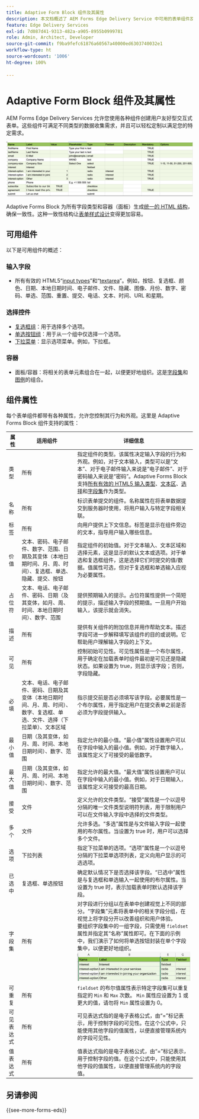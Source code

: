 ```yaml
---
title: Adaptive Form Block 组件及其属性
description: 本文档概述了 AEM Forms Edge Delivery Service 中可用的表单组件及其属性。
feature: Edge Delivery Services
exl-id: 7d087d41-9313-482a-a905-8955b0999781
role: Admin, Architect, Developer
source-git-commit: f9ba9fefc61876a60567a40000ed6303740032e1
workflow-type: ht
source-wordcount: '1006'
ht-degree: 100%

---
```


# Adaptive Form Block 组件及其属性

AEM Forms Edge Delivery Services 允许您使用各种组件创建用户友好型交互式表单。这些组件可满足不同类型的数据收集需求，并且可以轻松定制以满足您的特定需求。


![包含某些组件和属性的示例电子表格](/help/edge/assets/sample-form-in-spreadsheet.png)

Adaptive Forms Block 为所有字段类型和容器（面板）生成[统一的 HTML 结构](/help/edge/docs/forms/style-theme-forms.md)，确保一致性。这种一致性结构让[表单样式设计](/help/edge/docs/forms/style-theme-forms.md)变得更加容易。

## 可用组件

以下是可用组件的概述：

### 输入字段

* 所有有效的 HTML5“[input types](https://developer.mozilla.org/en-US/docs/Web/HTML/Element/input#input_types)”和“[textarea](https://developer.mozilla.org/en-US/docs/Web/HTML/Element/textarea)”。例如，按钮、复选框、颜色、日期、本地日期时间、电子邮件、文件、隐藏、图像、月份、数字、密码、单选、范围、重置、提交、电话、文本、时间、URL 和星期。

### 选择控件

* [复选框组](https://developer.mozilla.org/en-US/docs/Web/HTML/Element/input/checkbox)：用于选择多个选项。
* [单选按钮组](https://developer.mozilla.org/en-US/docs/Web/HTML/Element/input/radio)：用于从一个组中仅选择一个选项。
* [下拉菜单](https://developer.mozilla.org/en-US/docs/Web/HTML/Element/select)：显示选项菜单。例如，下拉框。

### 容器

* 面板/容器：将相关的表单元素组合在一起，以便更好地组织。这是[字段集](https://developer.mozilla.org/en-US/docs/Web/HTML/Element/fieldset)和[图例](https://developer.mozilla.org/en-US/docs/Web/HTML/Element/legend)的组合。


## 组件属性

每个表单组件都带有各种属性，允许您控制其行为和外观。这里是 Adaptive Forms Block 组件支持的属性：


| 属性 | 适用组件 | 详细信息 |
|--------------|------------------------------|----------------------------------------------------------------------|
| 类型 | 所有 | 指定组件的类型。该属性决定输入字段的行为和外观。例如，对于文本输入，类型可以是“文本”、对于电子邮件输入来说是“电子邮件”、对于密码输入来说是“密码”。Adaptive Forms Block 支持<a href="https://developer.mozilla.org/en-US/docs/Web/HTML/Element/input#input_types">所有有效的 HTML5 输入类型</a>、<a href="https://developer.mozilla.org/en-US/docs/Web/HTML/Element/textarea">文本区</a>、<a href="https://developer.mozilla.org/en-US/docs/Web/HTML/Element/select">选择</a>和<a href="https://developer.mozilla.org/en-US/docs/Web/HTML/Element/fieldset">字段集</a>作为类型。 |
| 名称 | 所有 | 标识表单提交的组件。名称属性在将表单数据提交到服务器时使用，将用户输入与特定字段相关联。 |
| 标签 | 所有 | 向用户提供上下文信息。标签是显示在组件旁边的文本，指导用户输入哪些信息。 |
| 价值 | 文本、密码、电子邮件、数字、范围、日期及其变体（本地日期时间、月、周、时间）、复选框、单选、隐藏、提交、按钮 | 指定组件的初始值。对于文本输入、文本区域和选择元素，这是显示的默认文本或选项。对于单选和复选框组件，这是选择它们时提交的值/数据。值属性可选，但对于复选框和单选输入应视为必要属性。 |
| 占位符 | 文本、电话、电子邮件、密码、日期（及其变体，如月、周、时间、本地日期时间）、数字、范围 | 提供预期输入的提示。占位符属性提供一个简短的提示，描述输入字段的预期值。一旦用户开始输入，该提示就会消失。 |
| 描述 | 所有 | 提供有关组件的附加信息并用作帮助文本。描述字段可进一步解释填写该组件的目的或说明。它帮助用户理解输入字段的上下文。 |
| 可见 | 所有 | 控制初始可见性。可见性属性是一个布尔属性，用于确定在加载表单时组件最初是可见还是隐藏状态。如果设置为 true，则显示该字段；否则，字段隐藏。 |
| 必填 | 文本、电话、电子邮件、密码、日期及其变体（本地日期时间、月、周、时间）、数字、复选框、单选、文件、选择（下拉菜单）、文本区域 | 指示提交前是否必须填写该字段。必要属性是一个布尔属性，用于指定用户在提交表单之前是否必须为字段提供输入。 |
| 最小值 | 日期（及其变体，如月、周、时间、本地日期时间）、数字、范围 | 指定允许的最小值。“最小值”属性设置用户可以在字段中输入的最小值。例如，对于数字输入，该属性定义了可接受的最低数字。 |
| 最大值 | 日期（及其变体，如月、周、时间、本地日期时间）、数字、范围 | 指定允许的最大值。“最大值”属性设置用户可以在字段中输入的最小值。例如，对于日期输入，该属性定义可接受的最高日期。 |
| 接受 | 文件 | 定义允许的文件类型。“接受”属性是一个以逗号分隔的唯一文件类型说明符列表，用于限制用户可以在文件输入字段中选择的文件类型。 |
| 多个 | 文件 | 允许多选。“多选”属性是与文件输入字段一起使用的布尔属性。当设置为 true 时，用户可以选择多个文件。 |
| 选项 | 下拉列表 | 指定下拉菜单的选项。“选项”属性是一个以逗号分隔的下拉菜单选项列表，定义向用户显示的可选选项。 |
| 已选中 | 复选框、单选按钮 | 确定默认情况下是否选择该字段。“已选中”属性是与复选框和单选输入一起使用的布尔属性。当设置为 true 时，表示加载表单时默认选择该字段。 |
| 字段集 | 所有 | 对字段进行分组以在表单中创建视觉上不同的部分。“字段集”元素将表单中的相关字段分组，在视觉上将字段分开以改善组织和用户体验。</br>要组织字段集中的一组字段，只需使用 `fieldset` 属性并指定其“名称”属性即可。在下面的示例中，我们演示了如何将单选按钮封装在单个字段集中，以便更好地组织。![字段集示例](/help/edge/assets/fieldset-example.png) |
| 可重复 | 所有 | `fieldset` 的布尔值属性表示特定字段集可以重复指定的 `Min` 和 `Max` 次数。 `Min` 属性应设置为 1 或更大的值，请勿将 `Min` 属性设置为 0。 |
| 可见表达式 | 所有 | 可见表达式指的是电子表格公式，由“=”标记表示，用于控制字段的可见性。在这个公式中，只能使用其他字段的值属性，以便直接管理系统内的字段可见性。 |
| 值表达式 | 所有 | 值表达式指的是电子表格公式，由“=”标记表示，用于控制字段的值。在这个公式中，只能使用其他字段的值属性，以便直接管理系统内的字段值。 |


## 另请参阅

{{see-more-forms-eds}}
